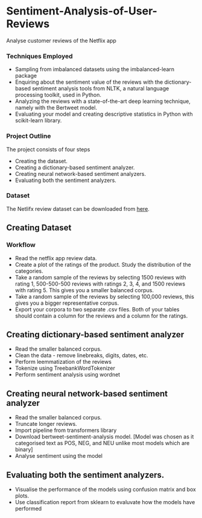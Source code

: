# Sentiment-Analysis-of-User-Reviews
Analyse customer reviews of the Netflix app

### Techniques Employed
   * Sampling from imbalanced datasets using the imbalanced-learn package
   * Enquiring about the sentiment value of the reviews with the dictionary-based sentiment analysis tools from NLTK, a natural language processing toolkit, used in Python.
   * Analyzing the reviews with a state-of-the-art deep learning technique, namely with the Bertweet model.
   * Evaluating your model and creating descriptive statistics in Python with scikit-learn library.
  
   
### Project Outline

The project consists of four steps
   * Creating the dataset.
   * Creating a dictionary-based sentiment analyzer.
   * Creating neural network-based sentiment analyzers.
   * Evaluating both the sentiment analyzers.
     
### Dataset

The Netlifx review dataset can be downloaded from [here](https://www.kaggle.com/datasets/ashishkumarak/netflix-reviews-playstore-daily-updated?resource=download).



## Creating Dataset

### Workflow

   * Read the netflix app review data.
   * Create a plot of the ratings of the product. Study the distribution of the categories.
   * Take a random sample of the reviews by selecting 1500 reviews with rating 1, 500-500-500 reviews with ratings 2, 3, 4, and 1500 reviews with rating 5. This gives you a smaller balanced corpus.
   * Take a random sample of the reviews by selecting 100,000 reviews, this gives you a bigger representative corpus.
   * Export your corpora to two separate .csv files. Both of your tables should contain a column for the reviews and a column for the ratings.

## Creating dictionary-based sentiment analyzer
   * Read the smaller balanced corpus.
   * Clean the data - remove linebreaks, digits, dates, etc.
   * Perform leemmatization of the reviews
   * Tokenize using TreebankWordTokenizer
   * Perform sentiment analysis using wordnet

## Creating neural network-based sentiment analyzer
   * Read the smaller balanced corpus.
   * Truncate longer reviews.
   * Import pipeline from transformers library
   * Download bertweet-sentiment-analysis model. [Model was chosen as it categorised text as POS, NEG, and NEU unlike most models which are binary]
   * Analyse sentiment using the model

## Evaluating both the sentiment analyzers.
   * Visualise the performance of the models using confusion matrix and box plots.
   * Use classification report from sklearn to evaluvate how the models have performed

